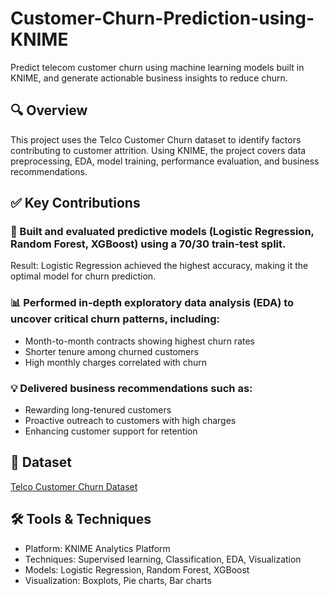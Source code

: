 # Customer-Churn-Prediction-using-KNIME
<p>Predict telecom customer churn using machine learning models built in KNIME, and generate actionable business insights to reduce churn.</p>

## 🔍 Overview
<p>This project uses the Telco Customer Churn dataset to identify factors contributing to customer attrition. Using KNIME, the project covers data preprocessing, EDA, model training, performance evaluation, and business recommendations.</p>

## ✅ Key Contributions

### 🧠 Built and evaluated predictive models (Logistic Regression, Random Forest, XGBoost) using a 70/30 train-test split.
Result: Logistic Regression achieved the highest accuracy, making it the optimal model for churn prediction.

### 📊 Performed in-depth exploratory data analysis (EDA) to uncover critical churn patterns, including:
<ul>
  <li>Month-to-month contracts showing highest churn rates</li>
  <li>Shorter tenure among churned customers</li>
  <li>High monthly charges correlated with churn</li>
</ul>

### 💡 Delivered business recommendations such as:
<ul>
  <li>Rewarding long-tenured customers</li>
  <li>Proactive outreach to customers with high charges</li>
  <li>Enhancing customer support for retention</li>
</ul>

## 📎 Dataset
<a href="https://github.com/Divya295-hub/Customer-Churn-Prediction-using-KNIME/blob/main/Telco_Customer_Churn.xlsx">Telco Customer Churn Dataset</a>

## 🛠️ Tools & Techniques
<ul>
  <li>Platform: KNIME Analytics Platform</li>
  <li>Techniques: Supervised learning, Classification, EDA, Visualization</li>
  <li>Models: Logistic Regression, Random Forest, XGBoost</li>
  <li>Visualization: Boxplots, Pie charts, Bar charts</li>
